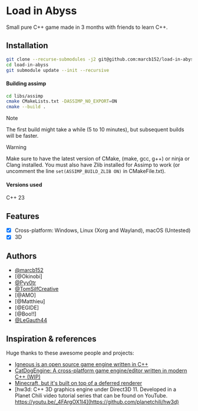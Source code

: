 # Load in Abyss

Small pure C++ game made in 3 months with friends to learn C++.

## Installation

```bash
git clone --recurse-submodules -j2 git@github.com:marcb152/load-in-abyss.git
cd load-in-abyss
git submodule update --init --recursive
```

#### Building assimp

```bash
cd libs/assimp
cmake CMakeLists.txt -DASSIMP_NO_EXPORT=ON
cmake --build .
```

> [!NOTE]
> The first build might take a while (5 to 10 minutes), but subsequent builds will be faster.

> [!WARNING]
> Make sure to have the latest version of CMake, (make, gcc, g++) or ninja or Clang installed.
> You must also have Zlib installed for Assimp to work (or uncomment the line `set(ASSIMP_BUILD_ZLIB ON)` in CMakeFile.txt).

#### Versions used

C++ 23

## Features

- [x] Cross-platform: Windows, Linux (Xorg and Wayland), macOS (Untested)
- [x] 3D

## Authors

- [@marcb152](https://www.github.com/marcb152)
- [@Okinobi]
- [@Pyy0tr](https://github.com/Pyy0tr)
- [@TomSilfCreative](https://github.com/TomSilfCreative)
- [@AMO]
- [@Matthieu]
- [@EGIDE]
- [@Boo!!]
- [@LeGauth44](https://github.com/LeGauth44)

## Inspiration & references

Huge thanks to these awesome people and projects:
- [Igneous is an open source game engine written in C++](https://github.com/MissingBitStudios/igneous)
- [CatDogEngine: A cross-platform game engine/editor written in modern C++ (WIP)](https://github.com/meta4d-me/CatDogEngine)
- [Minecraft, but it's built on top of a deferred renderer](https://github.com/jdah/minecraft-again)
- [hw3d: C++ 3D graphics engine under Direct3D 11. Developed in a Planet Chili video tutorial series that can be found on YouTube. https://youtu.be/_4FArgOX1I4](https://github.com/planetchili/hw3d)
